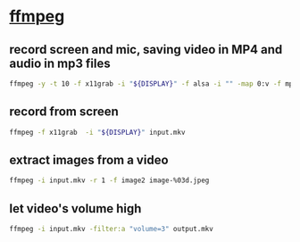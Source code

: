 # [ffmpeg]()

## record screen and mic, saving video in MP4 and audio in mp3 files

```sh
ffmpeg -y -t 10 -f x11grab -i "${DISPLAY}" -f alsa -i "" -map 0:v -f mp4 x11grab.1.mp4 -map 1:a -f mp3 alsa.1.mp3 
```

## record from screen

```sh
ffmpeg -f x11grab  -i "${DISPLAY}" input.mkv 
```

## extract images from a video

```sh
ffmpeg -i input.mkv -r 1 -f image2 image-%03d.jpeg
```

## let video's volume high

```sh
ffmpeg -i input.mkv -filter:a "volume=3" output.mkv
```
